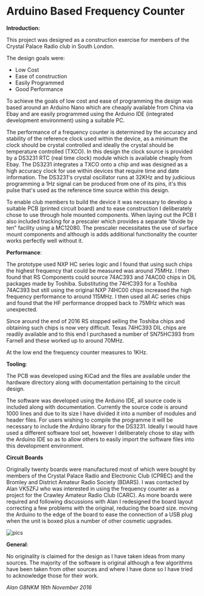 # Arduino Based Frequency Counter

**Introduction:**

This project was designed as a construction exercise for members of the Crystal Palace Radio club in South London.



The design goals were:

- Low Cost
- Ease of construction
- Easily Programmed
- Good Performance

To achieve the goals of low cost and ease of programming the design was based around an Arduino Nano which are cheaply available from China via Ebay and are easily programmed using the Arduino IDE (integrated development environment) using a suitable PC.

The performance of a frequency counter is determined by the accuracy and stability of the reference clock used within the device, as a minimum the clock should be crystal controlled and ideally the crystal should be temperature controlled (TXCO). In this design the clock source is provided by a DS3231 RTC (real time clock) module which is available cheaply from Ebay. The DS3231 integrates a TXCO onto a chip and was designed as a high accuracy clock for use within devices that require time and date information. The DS3231's crystal oscillator runs at 32KHz and by judicious programming a 1Hz signal can be produced from one of its pins, it's this pulse that's used as the reference time source within this design.

To enable club members to build the device it was necessary to develop a suitable PCB (printed circuit board) and to ease construction I deliberately chose to use through hole mounted components. When laying out the PCB I also included tracking for a prescaler which provides a separate “divide by ten” facility using a MC12080. The prescaler necessitates the use of surface mount components and although is adds additional functionality the counter works perfectly well without it.

**Performance**:

The prototype used NXP HC series logic and I found that using such chips the highest frequency that could be measured was around 75MHz. I then found that RS Components could source 74AC393 and 74AC00 chips in DIL packages made by Toshiba. Substituting the 74HC393 for a Toshiba 74AC393 but still using the original NXP 74HC00 chips increased the high frequency performance to around 115MHz. I then used all AC series chips and found that the HF performance dropped back to 75MHz which was unexpected.

Since around the end of 2016 RS stopped selling the Toshiba chips and obtaining such chips is now very difficult.  Texas 74HC393 DIL chips are readily available and to this end I purchased a number of SN75HC393 from Farnell and these worked up to around 70MHz.

At the low end the frequency counter measures to 1KHz.

**Tooling**:

The PCB was developed using KiCad and the files are available under the hardware directory along with documentation pertaining to the circuit design.

The software was developed using the Arduino IDE, all source code is included along with documentation. Currently the source code is around 1000 lines and due to its size I have divided it into a number of modules and header files. For users wishing to compile the programme it will be necessary to include the Arduino library for the DS3231. Ideally I would have used a different software tool set, however I deliberately chose to stay with the Arduino IDE so as to allow others to easily import the software files into this development environment.

**Circuit Boards**

Originally twenty boards were manufactured most of which were bought by members of the Crystal Palace Radio and Electronic Club (CPREC) and the Bromley and District Amateur Radio Society (BDARS). I was contacted by Alan VK5ZFJ who was interested in using the frequency counter as a project for the Crawley Amateur Radio Club (CARC). As more boards were required and following discussions with Alan I redesigned the board layout correcting a few problems with the original, reducing the board size. moving the Arduino to the edge of the board to ease the connection of a USB plug when the unit is boxed plus a number of other cosmetic upgrades.

![pics](/Hardware/pics.jpgs)


**General**:

No originality is claimed for the design as I have taken ideas from many sources. The majority of the software is original although a few algorithms have been taken from other sources and where I have done so I have tried to acknowledge those for their work.

*Alan
G8NKM 16th November 2016*
